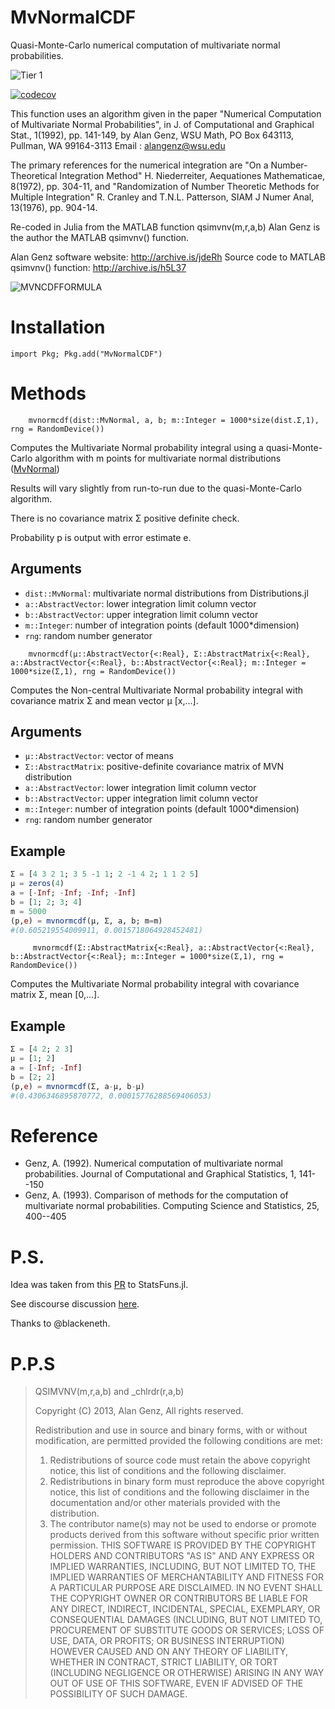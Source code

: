 # MvNormalCDF

Quasi-Monte-Carlo numerical computation of multivariate normal probabilities.

![Tier 1](https://github.com/PharmCat/MvNormalCDF.jl/workflows/Tier%201/badge.svg)

[![codecov](https://codecov.io/gh/PharmCat/MvNormalCDF.jl/branch/main/graph/badge.svg)](https://codecov.io/gh/PharmCat/MvNormalCDF.jl)


This function uses an algorithm given in the paper
"Numerical Computation of Multivariate Normal Probabilities", in
 J. of Computational and Graphical Stat., 1(1992), pp. 141-149, by
Alan Genz, WSU Math, PO Box 643113, Pullman, WA 99164-3113
Email : alangenz@wsu.edu

The primary references for the numerical integration are
"On a Number-Theoretical Integration Method"
H. Niederreiter, Aequationes Mathematicae, 8(1972), pp. 304-11, and
"Randomization of Number Theoretic Methods for Multiple Integration"
R. Cranley and T.N.L. Patterson, SIAM J Numer Anal, 13(1976), pp. 904-14.

Re-coded in Julia from the MATLAB function qsimvnv(m,r,a,b)
Alan Genz is the author the MATLAB qsimvnv() function.

Alan Genz software website: http://archive.is/jdeRh
Source code to MATLAB qsimvnv() function: http://archive.is/h5L37


![MVNCDFFORMULA](https://raw.githubusercontent.com/PharmCat/MvNormalCDF.jl/main/.github/images/mvnpi.png)

# Installation

```
import Pkg; Pkg.add("MvNormalCDF")
```

# Methods

```
    mvnormcdf(dist::MvNormal, a, b; m::Integer = 1000*size(dist.Σ,1), rng = RandomDevice())
```

Computes the Multivariate Normal probability integral using a quasi-Monte-Carlo
algorithm with m points for multivariate normal distributions ([MvNormal](https://juliastats.org/Distributions.jl/stable/multivariate/#Distributions.MvNormal))

Results will vary slightly from run-to-run due to the quasi-Monte-Carlo
    algorithm.

There is no covariance matrix Σ positive definite check.    

Probability p is output with error estimate e.

## Arguments
- `dist::MvNormal`: multivariate normal distributions from Distributions.jl
- `a::AbstractVector`: lower integration limit column vector
- `b::AbstractVector`: upper integration limit column vector
- `m::Integer`:        number of integration points (default 1000*dimension)
- `rng`: random number generator


```
    mvnormcdf(μ::AbstractVector{<:Real}, Σ::AbstractMatrix{<:Real}, a::AbstractVector{<:Real}, b::AbstractVector{<:Real}; m::Integer = 1000*size(Σ,1), rng = RandomDevice())
```

Computes the Non-central Multivariate Normal probability integral with covariance matrix Σ and mean vector μ [x,...].

## Arguments
- `μ::AbstractVector`: vector of means
- `Σ::AbstractMatrix`: positive-definite covariance matrix of MVN distribution
- `a::AbstractVector`: lower integration limit column vector
- `b::AbstractVector`: upper integration limit column vector
- `m::Integer`:        number of integration points (default 1000*dimension)
- `rng`: random number generator

## Example
```julia
Σ = [4 3 2 1; 3 5 -1 1; 2 -1 4 2; 1 1 2 5]
μ = zeros(4)
a = [-Inf; -Inf; -Inf; -Inf]
b = [1; 2; 3; 4]
m = 5000
(p,e) = mvnormcdf(μ, Σ, a, b; m=m)
#(0.605219554009911, 0.0015718064928452481)
```

```
     mvnormcdf(Σ::AbstractMatrix{<:Real}, a::AbstractVector{<:Real}, b::AbstractVector{<:Real}; m::Integer = 1000*size(Σ,1), rng = RandomDevice())
```

Computes the Multivariate Normal probability integral with covariance matrix Σ, mean [0,...].

## Example
```julia
Σ = [4 2; 2 3]
μ = [1; 2]
a = [-Inf; -Inf]
b = [2; 2]
(p,e) = mvnormcdf(Σ, a-μ, b-μ)
#(0.4306346895870772, 0.00015776288569406053)
```

# Reference
- Genz, A. (1992). Numerical computation of multivariate normal probabilities. Journal of Computational and Graphical Statistics, 1, 141--150
- Genz, A. (1993). Comparison of methods for the computation of multivariate normal probabilities. Computing Science and Statistics, 25, 400--405

# P.S.
Idea was taken from this [PR](https://github.com/JuliaStats/StatsFuns.jl/pull/114) to StatsFuns.jl.

See discourse discussion [here](https://discourse.julialang.org/t/mvn-cdf-have-it-coded-need-help-getting-integrating-into-distributions-jl/38631).

Thanks to @blackeneth.

# P.P.S
>
> QSIMVNV(m,r,a,b) and _chlrdr(r,a,b)
>
> Copyright (C) 2013, Alan Genz,  All rights reserved.
>
> Redistribution and use in source and binary forms, with or without
> modification, are permitted provided the following conditions are met:
>   1. Redistributions of source code must retain the above copyright
>      notice, this list of conditions and the following disclaimer.
>   2. Redistributions in binary form must reproduce the above copyright
>      notice, this list of conditions and the following disclaimer in
>      the documentation and/or other materials provided with the
>      distribution.
>   3. The contributor name(s) may not be used to endorse or promote
>      products derived from this software without specific prior
>      written permission.
> THIS SOFTWARE IS PROVIDED BY THE COPYRIGHT HOLDERS AND CONTRIBUTORS
> "AS IS" AND ANY EXPRESS OR IMPLIED WARRANTIES, INCLUDING, BUT NOT
> LIMITED TO, THE IMPLIED WARRANTIES OF MERCHANTABILITY AND FITNESS
> FOR A PARTICULAR PURPOSE ARE DISCLAIMED. IN NO EVENT SHALL THE
> COPYRIGHT OWNER OR CONTRIBUTORS BE LIABLE FOR ANY DIRECT, INDIRECT,
> INCIDENTAL, SPECIAL, EXEMPLARY, OR CONSEQUENTIAL DAMAGES (INCLUDING,
> BUT NOT LIMITED TO, PROCUREMENT OF SUBSTITUTE GOODS OR SERVICES; LOSS
> OF USE, DATA, OR PROFITS; OR BUSINESS INTERRUPTION) HOWEVER CAUSED AND
> ON ANY THEORY OF LIABILITY, WHETHER IN CONTRACT, STRICT LIABILITY, OR
> TORT (INCLUDING NEGLIGENCE OR OTHERWISE) ARISING IN ANY WAY OUT OF USE
> OF THIS SOFTWARE, EVEN IF ADVISED OF THE POSSIBILITY OF SUCH DAMAGE.
>
